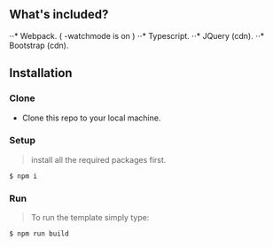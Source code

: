 ## What's included?
⋅⋅* Webpack. ( -watchmode is on )
⋅⋅* Typescript. 
⋅⋅* JQuery (cdn). 
⋅⋅* Bootstrap (cdn). 


## Installation


### Clone

- Clone this repo to your local machine.

### Setup

> install all the required packages first.

```terminal
$ npm i
```

### Run

> To run the template simply type:

```terminal
$ npm run build
```

